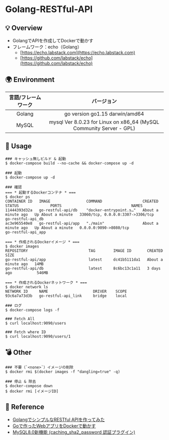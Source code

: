 # Golang-RESTful-API

## 💡 Overview
- GolangでAPIを作成してDockerで動かす
- フレームワーク：echo（Golang）
  - [https://echo.labstack.com](https://echo.labstack.com)
  - [https://github.com/labstack/echo](https://github.com/labstack/echo)

## 🌍 Environment
| 言語/フレームワーク | バージョン |
| :---: | :---: |
| Golang | go version go1.15 darwin/amd64 |
| MySQL | mysql  Ver 8.0.23 for Linux on x86_64 (MySQL Community Server - GPL)|

## 🚀 Usage  
```
### キャッシュ無しビルド & 起動
$ docker-compose build --no-cache && docker-compose up -d

### 起動
$ docker-compose up -d

### 確認
=== * 起動するDockerコンテナ * ===
$ docker ps
CONTAINER ID   IMAGE                COMMAND                  CREATED              STATUS              PORTS                               NAMES
11444393d32a   go-restful-api/db    "docker-entrypoint.s…"   About a minute ago   Up About a minute   33060/tcp, 0.0.0.0:3307->3306/tcp   go-restful-api_db
ac3e965540e8   go-restful-api/app   "./main"                 About a minute ago   Up About a minute   0.0.0.0:9090->8080/tcp              go-restful-api_app

=== * 作成されるDockerイメージ * ===
$ docker images
REPOSITORY                           TAG        IMAGE ID       CREATED              SIZE
go-restful-api/app                   latest     dc41b5111da1   About a minute ago   14MB
go-restful-api/db                    latest     8c6bc13c1a11   3 days ago           546MB

=== * 作成されるDockerネットワーク * ===
$ docker network ls
NETWORK ID     NAME                    DRIVER    SCOPE
93c6a7a73d3b   go-restful-api_link     bridge    local

### ログ
$ docker-compose logs -f

### Fetch All
$ curl localhost:9090/users

### Fetch where ID
$ curl localhost:9090/users/1
```

## 💣 Other
```
### 不要（`<none>`）イメージの削除
$ docker rmi $(docker images -f "dangling=true" -q)

### 停止 & 除去
$ docker-compose down
$ docker rmi [イメージID]
```

## 📝 Reference
- [GolangでシンプルなRESTful APIを作ってみた](https://qiita.com/yuuulf/items/b464735dfb3486d248bf)
- [Goで作ったWebアプリをDockerで動かす](https://qiita.com/yuuulf/items/b678b00972d60c7d63dd)
- [MySQL8.0新機能 (caching_sha2_password 認証プラグイン)](https://www.s-style.co.jp/blog/2018/05/1807/)

